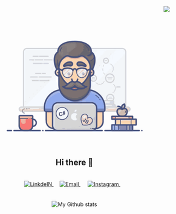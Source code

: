 <p align="right"> <img src="https://komarev.com/ghpvc/?username=preethampathi2305" /> </p>
<p align="center">
<br><img src="tenor.gif" width="400px"><br/><br/>

<h2 align="center">Hi there 👋</h2>

<br>
<div align="center">
<a href="https://www.linkedin.com/in/preetham-reddy-pathi-15349b11b/">
  <img align="center" alt="LinkdeIN" width="30px" class="fas fa-envelope-square"/>
</a>&nbsp;&nbsp;&nbsp;

<a href="mailto:pathip2305@gmail.com">
  <img align="center" alt="Email" width="30px" src="https://cdn.jsdelivr.net/npm/simple-icons@3.11.0/icons/gmail.svg" />
</a>&nbsp;&nbsp;&nbsp;&nbsp;

<a href="https://www.instagram.com/preetham_pathi/">
  <img align="center" alt="Instagram" width="30px" src="https://cdn.jsdelivr.net/npm/simple-icons@v3/icons/instagram.svg" />
</a>&nbsp;&nbsp;&nbsp;

</div >
<br>  
<br>  
<div align="center">
<img alt="My Github stats" align="center" border-radius="40px" width="800px" height="200px" src="https://github-readme-stats.vercel.app/api?username=preethampathi2305&count_private=true&show_icons=true&hide_border=true&theme=monokai" href="https://github.com/preethampathi2305"/>
</div>
<!--
**preethampathi2305/preethampathi2305** is a ✨ _special_ ✨ repository because its `README.md` (this file) appears on your GitHub profile.

Here are some ideas to get you started:

- 🔭 I’m currently working on ...
- 🌱 I’m currently learning ...
- 👯 I’m looking to collaborate on ...
- 🤔 I’m looking for help with ...
- 💬 Ask me about ...
- 📫 How to reach me: ...
- 😄 Pronouns: ...
- ⚡ Fun fact: ...
-->
